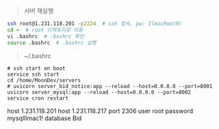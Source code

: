 > 서버 재실행
```bash
ssh root@1.231.118.201 -p2224  # ssh 접속, pw: IlmacRoot9(
cd ~  # root 디렉토리로 이동
vi .bashrc  # .bashrc 확인
source .bashrc  # .bashrc 실행
```


> ~/.bashrc
```
# ssh start on boot
service ssh start
cd /home/MoonDev/servers
# uvicorn server_bid_notice:app --reload --host=0.0.0.0 --port=8001
uvicorn server_mysql:app --reload --host=0.0.0.0 --port=8002
service cron restart
```

host	1.231.118.201
host	1.231.118.217
port	2306
user	root
password	mysqlIlmac1!
database	Bid
